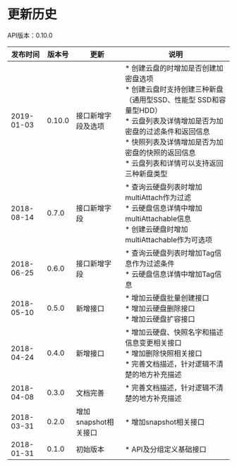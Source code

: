 # 更新历史 #
API版本：0.10.0

|发布时间|版本号|更新|说明|
|---|---|---|---|
|2019-01-03|0.10.0|接口新增字段及选项|* 创建云盘的时增加是否创建加密盘选项<br>* 创建云盘时支持创建三种新盘（通用型SSD、性能型 SSD和容量型HDD）<br>* 云盘列表及详情增加是否为加密盘的过滤条件和返回信息<br>* 快照列表及详情增加是否为加密盘的快照的返回信息<br>* 云盘列表和详情可以支持返回三种新盘类型|
|2018-08-14|0.7.0|接口新增字段|* 查询云硬盘列表时增加multiAttach作为过滤<br>* 云硬盘信息详情中增加multiAttachable信息<br>* 创建云硬盘时增加multiAttachable作为可选项|
|2018-06-25|0.6.0|接口新增字段|* 查询云硬盘列表时增加Tag信息作为过滤条件<br>* 云硬盘信息详情中增加Tag信息|
|2018-05-10|0.5.0|新增接口|* 增加云硬盘批量创建接口<br>* 增加云硬盘删除接口<br>* 增加云硬盘扩容接口|
|2018-04-24|0.4.0|新增接口|* 增加云硬盘、快照名字和描述信息变更相关接口<br>* 增加删除快照相关接口<br>* 完善文档描述，针对逻辑不清楚的地方补充描述|
|2018-04-08|0.3.0|文档完善|* 完善文档描述，针对逻辑不清楚的地方补充描述|
|2018-03-31|0.2.0|增加snapshot相关接口|* 增加snapshot相关接口|
|2018-01-31|0.1.0|初始版本|* API及分组定义基础接口|
